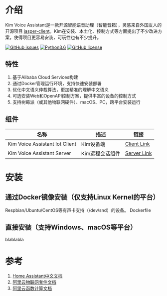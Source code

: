 # 介绍 

Kim Voice Assistant是一款开源智能语音助理（智能音箱），灵感来自外国友人的开源项目 [jasper-client](http://jasperproject.github.io/)。Kim在安装、本土化、控制方式等方面提出了不少改进方案，使得项目更容易安装，可玩性也有不少提升。

[![GitHub issues](https://img.shields.io/github/issues/tenstone/kim-voice-assistant-iot-client.svg)](https://github.com/tenstone/kim-voice-assistant-iot-client/issues)
[![Python3.6](https://img.shields.io/badge/python3.6-green-brightgreen.svg)](https://www.python.org)
[![GitHub license](https://img.shields.io/github/license/tenstone/kim-voice-assistant-iot-client.svg)](https://github.com/tenstone/kim-voice-assistant-iot-client/blob/master/LICENSE)


## 特性

1. 基于Alibaba Cloud Services构建
1. 通过Docker管理运行环境，支持快速安装部署
1. 优化中文语义仲裁算法，更加精准的理解中文语义
2. 可选安装Web和OpenAPI控制方案，提供丰富的设备的控制方式
2. 支持树莓派（或其他物联网硬件）、macOS、PC，跨平台安装运行

## 组件

| 名称 | 描述 | 链接 |
|----|----|----|
| Kim Voice Assistant Iot Client | Kim设备端 | [Client Link](https://github.com/tenstone/kim-voice-assistant-iot-client) |
| Kim Voice Assistant Server | Kim远程会话组件 | [Server Link](https://github.com/tenstone/kim-voice-assistant-server) |

# 安装

## 通过Docker镜像安装（仅支持Linux Kernel的平台）
Respbian/Ubuntu/CentOS等有声卡支持（/dev/snd）的设备。
Dockerfile

## 直接安装（支持Windows、macOS等平台）
blablabla

# 参考

1. [Home Assistant中文文档](https://home-assistant-china.github.io)
1. [阿里云物联网套件文档](https://help.aliyun.com/product/30520.html?spm=5176.11065259.1996646101.3.5bb13cb4OI00HP)
1. [阿里云函数计算文档](https://help.aliyun.com/product/50980.html?spm=5176.11065259.1996646101.3.4aa04c2aAfJh0W)






